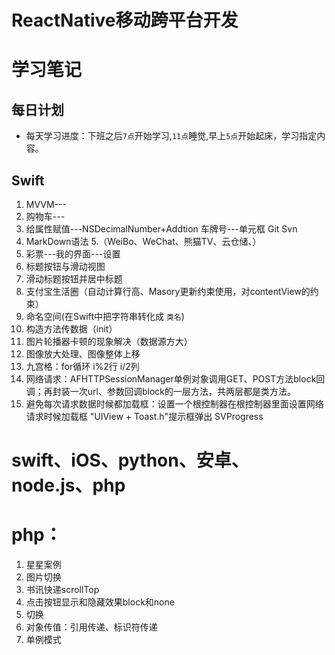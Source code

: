 # ReactNative移动跨平台开发
# 学习笔记
## 每日计划
* 每天学习进度：下班之后`7点`开始学习,`11点`睡觉,早上`5点`开始起床，学习指定内容。

## Swift
1. MVVM---
2. 购物车---
3. 给属性赋值---NSDecimalNumber+Addtion
   车牌号---单元框
   Git
   Svn
4. MarkDown语法
5.（WeiBo、WeChat、熊猫TV、云仓储、）
6. 彩票---我的界面---设置
7. 标题按钮与滑动视图
8. 滑动标题按钮并居中标题
9. 支付宝生活圈（自动计算行高、Masory更新约束使用，对contentView的约束）
10. 命名空间(在Swift中把字符串转化成 `类名`)
11. 构造方法传数据（init）
12. 图片轮播器卡顿的现象解决（数据源方大）
13. 图像放大处理、图像整体上移
14. 九宫格：for循环 i%2行 i/2列
15. 网络请求：AFHTTPSessionManager单例对象调用GET、POST方法block回调；再封装一次url、参数回调block的一层方法，共两层都是类方法。
16. 避免每次请求数据时候都加载框：设置一个根控制器在根控制器里面设置网络请求时候加载框
    "UIView + Toast.h"提示框弹出 SVProgress

# swift、iOS、python、安卓、node.js、php



# php：
1. 星星案例
2. 图片切换
3. 书讯快递scrollTop
4. 点击按钮显示和隐藏效果block和none
5. 切换
6. 对象传值：引用传递、标识符传递
7. 单例模式
